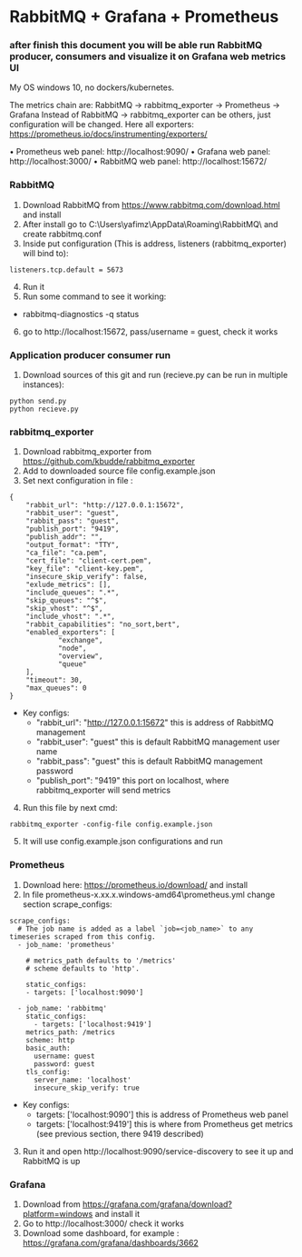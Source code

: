 # RabbitMQ + Grafana + Prometheus
### after finish this document you will be able run RabbitMQ producer, consumers and visualize it on Grafana web metrics UI
My OS windows 10, no dockers/kubernetes.

The metrics chain are: RabbitMQ -> rabbitmq_exporter -> Prometheus -> Grafana
Instead of RabbitMQ -> rabbitmq_exporter can be others, just configuration will be changed. Here all exporters: https://prometheus.io/docs/instrumenting/exporters/

•	Prometheus web panel: http://localhost:9090/
•	Grafana web panel: http://localhost:3000/
•	RabbitMQ web panel: http://localhost:15672/


### RabbitMQ
1. Download RabbitMQ from https://www.rabbitmq.com/download.html and install
2. After install go to C:\Users\yafimz\AppData\Roaming\RabbitMQ\ and create rabbitmq.conf
3. Inside put configuration (This is address, listeners (rabbitmq_exporter) will bind to):
```
listeners.tcp.default = 5673
```
4. Run it
5. Run some command to see it working: 
* rabbitmq-diagnostics -q status
6. go to http://localhost:15672, pass/username = guest, check it works

### Application producer consumer run
1. Download sources of this git and run (recieve.py can be run in multiple instances):
```
python send.py
python recieve.py
```

### rabbitmq_exporter
1. Download rabbitmq_exporter from  https://github.com/kbudde/rabbitmq_exporter
2. Add to downloaded source file config.example.json
3. Set next configuration in file :
```
{
    "rabbit_url": "http://127.0.0.1:15672",
    "rabbit_user": "guest",
    "rabbit_pass": "guest",
    "publish_port": "9419",
    "publish_addr": "",
    "output_format": "TTY",
    "ca_file": "ca.pem",
    "cert_file": "client-cert.pem",
    "key_file": "client-key.pem",
    "insecure_skip_verify": false,
    "exlude_metrics": [],
    "include_queues": ".*",
    "skip_queues": "^$",
    "skip_vhost": "^$",
    "include_vhost": ".*",
    "rabbit_capabilities": "no_sort,bert",
    "enabled_exporters": [
            "exchange",
            "node",
            "overview",
            "queue"
    ],
    "timeout": 30,
    "max_queues": 0
}
```
* Key configs:
  * "rabbit_url": "http://127.0.0.1:15672" this is address of RabbitMQ management
  * "rabbit_user": "guest" this is default RabbitMQ management user name
  * "rabbit_pass": "guest" this is default RabbitMQ management password
  * "publish_port": "9419" this port on localhost, where rabbitmq_exporter will send metrics
4. Run this file by next cmd:
```
rabbitmq_exporter -config-file config.example.json
```
5. It will use config.example.json configurations and run

### Prometheus
1. Download here: https://prometheus.io/download/ and install
2. In file prometheus-x.xx.x.windows-amd64\prometheus.yml change section scrape_configs:
```
scrape_configs:
  # The job name is added as a label `job=<job_name>` to any timeseries scraped from this config.
  - job_name: 'prometheus'

    # metrics_path defaults to '/metrics'
    # scheme defaults to 'http'.

    static_configs:
    - targets: ['localhost:9090']
    
  - job_name: 'rabbitmq'
    static_configs:
      - targets: ['localhost:9419']
    metrics_path: /metrics
    scheme: http
    basic_auth:
      username: guest
      password: guest
    tls_config:
      server_name: 'localhost'
      insecure_skip_verify: true
```
* Key configs:
  * targets: ['localhost:9090'] this is address of Prometheus web panel
  * targets: ['localhost:9419'] this is where from Prometheus get metrics (see previous section, there 9419 described)
3. Run it and open http://localhost:9090/service-discovery to see it up and RabbitMQ is up

### Grafana
1. Download from https://grafana.com/grafana/download?platform=windows and install it
2. Go to http://localhost:3000/ check it works
3. Download some dashboard, for example : https://grafana.com/grafana/dashboards/3662
